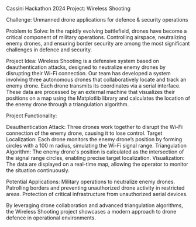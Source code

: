 Cassini Hackathon 2024 
Project: Wireless Shooting 
 
Challenge: Unmanned drone applications for defence & security operations 
 
Problem to Solve: 
In the rapidly evolving battlefield, drones have become a critical component of military operations. Controlling airspace, neutralizing enemy drones, and ensuring border security are among the most significant challenges in defence and security. 
 
Project Idea: 
Wireless Shooting is a defensive system based on deauthentication attacks, designed to neutralize enemy drones by disrupting their Wi-Fi connection. Our team has developed a system involving three autonomous drones that collaboratively locate and track an enemy drone. Each drone transmits its coordinates via a serial interface. These data are processed by an external machine that visualizes their positions on a map using the Matplotlib library and calculates the location of the enemy drone through a triangulation algorithm. 
 
Project Functionality: 

Deauthentication Attack: Three drones work together to disrupt the Wi-Fi connection of the enemy drone, causing it to lose control.
Target Localization: Each drone monitors the enemy drone’s position by forming circles with a 100 m radius, simulating the Wi-Fi signal range. 
Triangulation Algorithm: The enemy drone's position is calculated as the intersection of the signal range circles, enabling precise target localization. 
Visualization: The data are displayed on a real-time map, allowing the operator to monitor the situation continuously. 
 
Potential Applications: 
Military operations to neutralize enemy drones. 
Patrolling borders and preventing unauthorized drone activity in restricted areas. 
Protection of critical infrastructure from unauthorized aerial devices. 
 
By leveraging drone collaboration and advanced triangulation algorithms, the Wireless Shooting project showcases a modern approach to drone defence in operational environments. 
